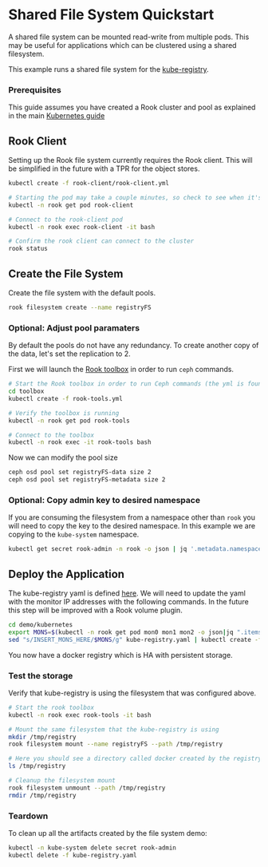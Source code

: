 # Shared File System Quickstart

A shared file system can be mounted read-write from multiple pods. This may be useful for applications which can be clustered using a shared filesystem. 

This example runs a shared file system for the [kube-registry](https://github.com/kubernetes/kubernetes/tree/master/cluster/addons/registry).

### Prerequisites

This guide assumes you have created a Rook cluster and pool as explained in the main [Kubernetes guide](kubernetes.md)

## Rook Client
Setting up the Rook file system currently requires the Rook client. This will be simplified in the future with a TPR for the object stores.

```bash
kubectl create -f rook-client/rook-client.yml

# Starting the pod may take a couple minutes, so check to see when it's ready:
kubectl -n rook get pod rook-client

# Connect to the rook-client pod 
kubectl -n rook exec rook-client -it bash

# Confirm the rook client can connect to the cluster
rook status
```

## Create the File System
Create the file system with the default pools.
```bash
rook filesystem create --name registryFS
```

### Optional: Adjust pool paramaters

By default the pools do not have any redundancy. To create another copy of the data, let's set the replication to 2. 

First we will launch the [Rook toolbox](toolbox.md#running-the-toolbox) in order to run `ceph` commands.
```bash
# Start the Rook toolbox in order to run Ceph commands (the yml is found in the toolbox folder)
cd toolbox
kubectl create -f rook-tools.yml

# Verify the toolbox is running
kubectl -n rook get pod rook-tools

# Connect to the toolbox
kubectl -n rook exec -it rook-tools bash
```

Now we can modify the pool size
```bash
ceph osd pool set registryFS-data size 2
ceph osd pool set registryFS-metadata size 2
```

### Optional: Copy admin key to desired namespace

If you are consuming the filesystem from a namespace other than `rook` you will need to copy the key to the desired namespace. 
In this example we are copying to the `kube-system` namespace.

```bash
kubectl get secret rook-admin -n rook -o json | jq '.metadata.namespace = "kube-system"' | kubectl apply -f -
```

## Deploy the Application

The kube-registry yaml is defined [here](/demo/kubernetes/kube-registry.yaml). We will need to update the yaml with the monitor IP addresses with the following commands.
In the future this step will be improved with a Rook volume plugin.
```bash
cd demo/kubernetes
export MONS=$(kubectl -n rook get pod mon0 mon1 mon2 -o json|jq ".items[].status.podIP"|tr -d "\""|sed -e 's/$/:6790/'|paste -s -d, -)
sed "s/INSERT_MONS_HERE/$MONS/g" kube-registry.yaml | kubectl create -f -
```

You now have a docker registry which is HA with persistent storage.

### Test the storage

Verify that kube-registry is using the filesystem that was configured above.

```bash
# Start the rook toolbox
kubectl -n rook exec rook-tools -it bash

# Mount the same filesystem that the kube-registry is using
mkdir /tmp/registry
rook filesystem mount --name registryFS --path /tmp/registry

# Here you should see a directory called docker created by the registry
ls /tmp/registry 

# Cleanup the filesystem mount
rook filesystem unmount --path /tmp/registry
rmdir /tmp/registry
```

### Teardown
To clean up all the artifacts created by the file system demo:
```bash
kubectl -n kube-system delete secret rook-admin
kubectl delete -f kube-registry.yaml
```
